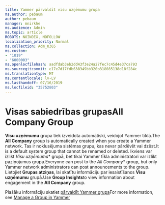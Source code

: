 ```yaml
---
title: Yammer pārvaldīt visu uzņēmumu grupa
ms.author: pebaum
author: pebaum
manager: mnirkhe
ms.audience: Admin
ms.topic: article
ROBOTS: NOINDEX, NOFOLLOW
localization_priority: Normal
ms.collection: Adm_O365
ms.custom:
- "1019"
- "6000003"
ms.openlocfilehash: aadfdab3eb2dd43f3e24a27fec7c45d4e37ca793
ms.sourcegitcommit: e17e7d17fdb638349bb320b318085138d18f284c
ms.translationtype: MT
ms.contentlocale: lv-LV
ms.lasthandoff: 07/16/2019
ms.locfileid: "35752803"
---
```

# <a name="all-company-group"></a><span data-ttu-id="5dfd3-102">Visas sabiedrības grupas</span><span class="sxs-lookup"><span data-stu-id="5dfd3-102">All Company Group</span></span>

<span data-ttu-id="5dfd3-103">**Visu uzņēmumu** grupa tiek izveidota automātiski, veidojot Yammer tīklā.</span><span class="sxs-lookup"><span data-stu-id="5dfd3-103">The **All Company** group is automatically created when you create a Yammer network.</span></span> <span data-ttu-id="5dfd3-104">Tas ir noklusējuma sistēmas grupu, kas nevar pārdēvēt vai dzēst.</span><span class="sxs-lookup"><span data-stu-id="5dfd3-104">It is a default system group that cannot be renamed or deleted.</span></span> <span data-ttu-id="5dfd3-105">Ikviens var izlikt *Visu uzņēmuma*\* grupā, bet tikai Yammer tīkla administratori var izlikt paziņojumus grupa.</span><span class="sxs-lookup"><span data-stu-id="5dfd3-105">Everyone can post to the *All Company*\* group, but only Yammer network administrators can post announcements to the group.</span></span> <span data-ttu-id="5dfd3-106">Lietojiet **Grupas atziņas**, lai skatītu informāciju par iesaistīšanos **Visu uzņēmumu** grupā.</span><span class="sxs-lookup"><span data-stu-id="5dfd3-106">Use **Group Insights**to view information about engagement in the **All Company** group.</span></span>

<span data-ttu-id="5dfd3-107">Plašāku informāciju skatiet [pārvaldīt Yammer grupa](https://support.office.com/article/Manage-a-group-in-Yammer-6e05c6d6-5548-4c88-89cd-e6757a514ef2)</span><span class="sxs-lookup"><span data-stu-id="5dfd3-107">For more information, see [Manage a Group in Yammer](https://support.office.com/article/Manage-a-group-in-Yammer-6e05c6d6-5548-4c88-89cd-e6757a514ef2)</span></span>
